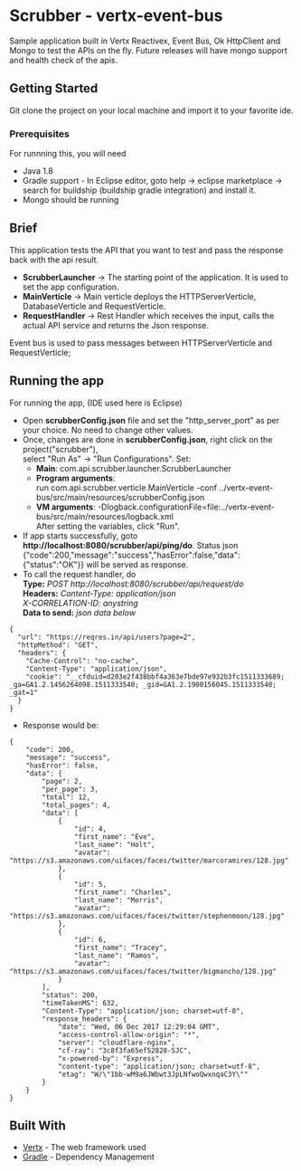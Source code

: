 # Scrubber - vertx-event-bus

Sample application built in Vertx Reactivex, Event Bus, Ok HttpClient and Mongo to test the APIs on the fly. Future releases will have mongo support and health check of the apis.

## Getting Started

Git clone the project on your local machine and import it to your favorite ide.

### Prerequisites

For runnning this, you will need
- Java 1.8
- Gradle support - In Eclipse editor, goto help -> eclipse marketplace -> search for buildship (buildship gradle integration) and install it.
- Mongo should be running

## Brief

This application tests the API that you want to test and pass the response back with the api result.
- **ScrubberLauncher**        -> The starting point of the application. It is used to set the app configuration.
- **MainVerticle**            -> Main verticle deploys the HTTPServerVerticle, DatabaseVerticle and RequestVerticle.
- **RequestHandler**          -> Rest Handler which receives the input, calls the actual API service and returns the Json response.

Event bus is used to pass messages between HTTPServerVerticle and RequestVerticle;

## Running the app

For running the app, (IDE used here is Eclipse)
- Open **scrubberConfig.json** file and set the "http_server_port" as per your choice. No need to change other values.
- Once, changes are done in **scrubberConfig.json**, right click on the project("scrubber"), <br />select "Run As" -> "Run Configurations". Set:
  * **Main**: com.api.scrubber.launcher.ScrubberLauncher
  * **Program arguments**: <br />run com.api.scrubber.verticle.MainVerticle -conf ../vertx-event-bus/src/main/resources/scrubberConfig.json
  * **VM arguments**: -Dlogback.configurationFile=file:../vertx-event-bus/src/main/resources/logback.xml <br />
After setting the variables, click "Run".
- If app starts successfully, goto **http://localhost:8080/scrubber/api/ping/do**. Status json {"code":200,"message":"success","hasError":false,"data":{"status":"OK"}} will be served as response.
- To call the request handler, do <br />
**Type:** *POST http://localhost:8080/scrubber/api/request/do* <br />
**Headers:** *Content-Type: application/json* <br />
             *X-CORRELATION-ID: anystring* <br />
**Data to send:** *json data below*
```
{
  "url": "https://reqres.in/api/users?page=2",
  "httpMethod": "GET",
  "headers": {
    "Cache-Control": "no-cache",
    "Content-Type": "application/json",
    "cookie": "__cfduid=d203e2f438bbf4a363e7bde97e932b3fc1511333689; _ga=GA1.2.1456264098.1511333540; _gid=GA1.2.1900156045.1511333540; _gat=1"
  }
}
```
* Response would be: <br />
```
{
    "code": 200,
    "message": "success",
    "hasError": false,
    "data": {
        "page": 2,
        "per_page": 3,
        "total": 12,
        "total_pages": 4,
        "data": [
            {
                "id": 4,
                "first_name": "Eve",
                "last_name": "Holt",
                "avatar": "https://s3.amazonaws.com/uifaces/faces/twitter/marcoramires/128.jpg"
            },
            {
                "id": 5,
                "first_name": "Charles",
                "last_name": "Morris",
                "avatar": "https://s3.amazonaws.com/uifaces/faces/twitter/stephenmoon/128.jpg"
            },
            {
                "id": 6,
                "first_name": "Tracey",
                "last_name": "Ramos",
                "avatar": "https://s3.amazonaws.com/uifaces/faces/twitter/bigmancho/128.jpg"
            }
        ],
        "status": 200,
        "timeTakenMS": 632,
        "Content-Type": "application/json; charset=utf-8",
        "response_headers": {
            "date": "Wed, 06 Dec 2017 12:29:04 GMT",
            "access-control-allow-origin": "*",
            "server": "cloudflare-nginx",
            "cf-ray": "3c8f3fa65ef52828-SJC",
            "x-powered-by": "Express",
            "content-type": "application/json; charset=utf-8",
            "etag": "W/\"1bb-wM9a6JWbwt3JpLNfwoQwxnqaC3Y\""
        }
    }
}
```
## Built With

* [Vertx](http://vertx.io/) - The web framework used
* [Gradle](https://gradle.org/) - Dependency Management
